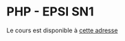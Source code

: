 # PHP - EPSI SN1

Le cours est disponible à [cette adresse](https://ld-web.github.io/epsi-php-sn1-2022-course/)
